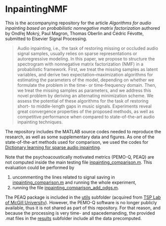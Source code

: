 # InpaintingNMF

This is the accompanying repository for the article *Algorithms for audio inpainting based on probabilistic nonnegative matrix factorization* authored by Ondřej Mokrý, Paul Magron, Thomas Oberlin and Cédric Févotte, submitted to Elsevier Signal Processing.

> Audio inpainting, i.e., the task of restoring missing or occluded audio signal samples, usually relies on sparse representations or autoregressive modeling. In this paper, we propose to structure the spectrogram with nonnegative matrix factorization (NMF) in a probabilistic framework. First, we treat the missing samples as latent variables, and derive two expectation–maximization algorithms for estimating the parameters of the model, depending on whether we formulate the problem in the time- or time-frequency domain. Then, we treat the missing samples as parameters, and we address this novel problem by deriving an alternating minimization scheme. We assess the potential of these algorithms for the task of restoring short- to middle-length gaps in music signals. Experiments reveal great convergence properties of the proposed methods, as well as competitive performance when compared to state-of-the-art audio inpainting techniques.

The repository includes the MATLAB source codes needed to reproduce the research, as well as some supplementary data and figures. As one of the state-of-the-art methods used for comparison, we used the codes for [Dictionary learning for sparse audio inpainting](https://www.oeaw.ac.at/isf/forschung/fachbereiche-teams/mathematik/dictionary-learning-for-sparse-audio-inpainting).

Note that the psychoacoustically motivated metrics (PEMO-Q, PEAQ) are not computed inside the main testing file [inpainting_comparison.m](https://github.com/ondrejmokry/InpaintingNMF/blob/main/inpainting_comparison.m). This evaluation could be performed by
1. uncommenting the lines related to signal saving in [inpainting_comparison.m](https://github.com/ondrejmokry/InpaintingNMF/blob/main/inpainting_comparison.m) and running the whole experiment,
2. running the file [inpainting_comparison_add_odgs.m](https://github.com/ondrejmokry/InpaintingNMF/blob/main/inpainting_comparison_add_odgs.m).

The PEAQ package is included in the [utils](https://github.com/ondrejmokry/InpaintingNMF/tree/main/utils) subfolder (acquired from [TSP Lab of McGill University](http://www-mmsp.ece.mcgill.ca/Documents/Software/)). However, the PEMO-Q software is no longer publicly available, thus it is not shared as part of this repository. For that reason, and because the processing is very time- and spacedemanding, the provided .mat files in the [results](https://github.com/ondrejmokry/InpaintingNMF/tree/main/results) subfolder include all the data precomputed.
